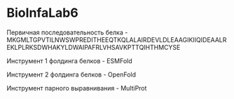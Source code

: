 # BioInfaLab6

Первичная последовательность белка - MKGMLTGPVTILNWSWPREDITHEEQTKQLALAIRDEVLDLEAAGIKIIQIDEAALREKLPLRKSDWHAKYLDWAIPAFRLVHSAVKPTTQIHTHMCYSE

Инструмент 1 фолдинга белков - ESMFold

Инструмент 2 фолдинга белков - OpenFold

Инструмент парного выравнивания - MultiProt
